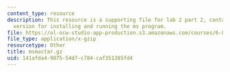 ```yaml
---
content_type: resource
description: This resource is a supporting file for lab 2 part 2, contains Macintosh
  version for installing and running the ms program.
file: https://ol-ocw-studio-app-production.s3.amazonaws.com/courses/6-877j-computational-evolutionary-biology-fall-2005/141afda4987554d7c784caf351385fd4_msmactar.gz
file_type: application/x-gzip
resourcetype: Other
title: msmactar.gz
uid: 141afda4-9875-54d7-c784-caf351385fd4
---
```

